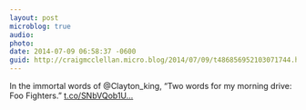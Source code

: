 ```yaml
---
layout: post
microblog: true
audio: 
photo: 
date: 2014-07-09 06:58:37 -0600
guid: http://craigmcclellan.micro.blog/2014/07/09/t486856952103071744.html
---
```

In the immortal words of @Clayton_king, “Two words for my morning drive: Foo Fighters.” [t.co/SNbVQob1U...](http://t.co/SNbVQob1U3)
